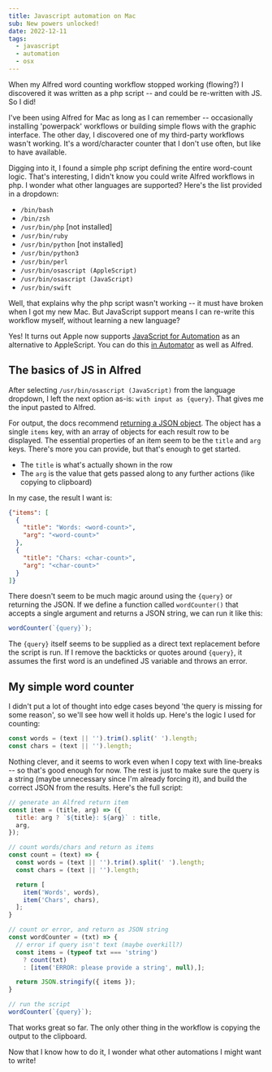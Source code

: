 ```yaml
---
title: Javascript automation on Mac
sub: New powers unlocked!
date: 2022-12-11
tags:
  - javascript
  - automation
  - osx
---
```


When my Alfred word counting workflow
stopped working (flowing?)
I discovered it was written as a php script --
and could be re-written with JS.
So I did!

<!-- intro -->

I've been using Alfred for Mac
as long as I can remember --
occasionally installing 'powerpack' workflows
or building simple flows
with the graphic interface.
The other day,
I discovered one of my
third-party workflows wasn't working.
It's a word/character counter
that I don't use often,
but like to have available.

Digging into it,
I found a simple php script
defining the entire word-count logic.
That's interesting,
I didn't know you could write Alfred workflows in php.
I wonder what other languages are supported?
Here's the list provided in a dropdown:

- `/bin/bash`
- `/bin/zsh`
- `/usr/bin/php` [not installed]
- `/usr/bin/ruby`
- `/usr/bin/python` [not installed]
- `/usr/bin/python3`
- `/usr/bin/perl`
- `/usr/bin/osascript (AppleScript)`
- `/usr/bin/osascript (JavaScript)`
- `/usr/bin/swift`

Well, that explains why the php script wasn't working --
it must have broken when I got my new Mac.
But JavaScript support
means I can re-write this workflow myself,
without learning a new language?

Yes!
It turns out Apple now supports
[JavaScript for Automation](https://en.wikipedia.org/wiki/AppleScript#JavaScript_for_Automation)
as an alternative to AppleScript.
You can do this [in Automator](https://developer.apple.com/library/archive/releasenotes/InterapplicationCommunication/RN-JavaScriptForAutomation/Articles/OSX10-11.html#//apple_ref/doc/uid/TP40014508-CH110-SW1)
as well as Alfred.

## The basics of JS in Alfred

After selecting `/usr/bin/osascript (JavaScript)`
from the language dropdown,
I left the next option as-is:
`with input as {query}`.
That gives me the input pasted to Alfred.

For output,
the docs recommend
[returning a JSON object](https://www.alfredapp.com/help/workflows/inputs/script-filter/json/).
The object has a single `items` key,
with an array of objects
for each result row to be displayed.
The essential properties of an item
seem to be the `title` and `arg` keys.
There's more you can provide,
but that's enough to get started.

- The `title` is what's actually shown in the row
- The `arg` is the value that gets passed along to
  any further actions (like copying to clipboard)

In my case, the result I want is:

```json
{"items": [
  {
    "title": "Words: <word-count>",
    "arg": "<word-count>"
  },
  {
    "title": "Chars: <char-count>",
    "arg": "<char-count>"
  }
]}
```

There doesn't seem to be much magic
around using the `{query}`
or returning the JSON.
If we define a function called `wordCounter()`
that accepts a single argument
and returns a JSON string,
we can run it like this:

```js
wordCounter(`{query}`);
```

The `{query}` itself seems to be supplied
as a direct text replacement
before the script is run.
If I remove the backticks or quotes around `{query}`,
it assumes the first word is an undefined JS variable
and throws an error.

## My simple word counter

I didn't put a lot of thought into edge cases
beyond 'the query is missing for some reason',
so we'll see how well it holds up.
Here's the logic I used for counting:

```js
const words = (text || '').trim().split(' ').length;
const chars = (text || '').length;
```

Nothing clever,
and it seems to work
even when I copy text with line-breaks --
so that's good enough for now.
The rest is just to make sure
the query is a string
(maybe unnecessary since I'm already forcing it),
and build the correct JSON from the results.
Here's the full script:

```js
// generate an Alfred return item
const item = (title, arg) => ({
  title: arg ? `${title}: ${arg}` : title,
  arg,
});

// count words/chars and return as items
const count = (text) => {
  const words = (text || '').trim().split(' ').length;
  const chars = (text || '').length;

  return [
    item('Words', words),
    item('Chars', chars),
  ];
}

// count or error, and return as JSON string
const wordCounter = (txt) => {
  // error if query isn't text (maybe overkill?)
  const items = (typeof txt === 'string')
    ? count(txt)
    : [item('ERROR: please provide a string', null),];

  return JSON.stringify({ items });
}

// run the script
wordCounter(`{query}`);
```

That works great so far.
The only other thing in the workflow
is copying the output to the clipboard.

Now that I know how to do it,
I wonder what other automations
I might want to write!
